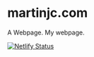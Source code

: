 # martinjc.com

A Webpage. My webpage.

[![Netlify Status](https://api.netlify.com/api/v1/badges/9626b842-4de6-4171-bebd-a271d99b9021/deploy-status)](https://app.netlify.com/sites/condescending-lewin-c5afe9/deploys)
